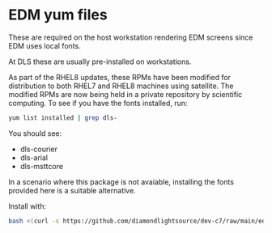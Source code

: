 # EDM yum files

These are required on the host workstation rendering EDM
screens since EDM uses local fonts.

At DLS these are usually pre-installed on workstations.

As part of the RHEL8 updates, these RPMs have been modified for distribution to both RHEL7 and RHEL8 machines using satellite. The modified RPMs are now being held in a private repository by scientific computing. To see if you have the fonts installed, run:

```bash
yum list installed | grep dls-
```

You should see:

- dls-courier
- dls-arial
- dls-msttcore

In a scenario where this package is not avaiable, installing the fonts provided here is a suitable alternative.

Install with:

```bash
bash <(curl -s https://github.com/diamondlightsource/dev-c7/raw/main/edm-fonts/install-fonts.sh)
```
